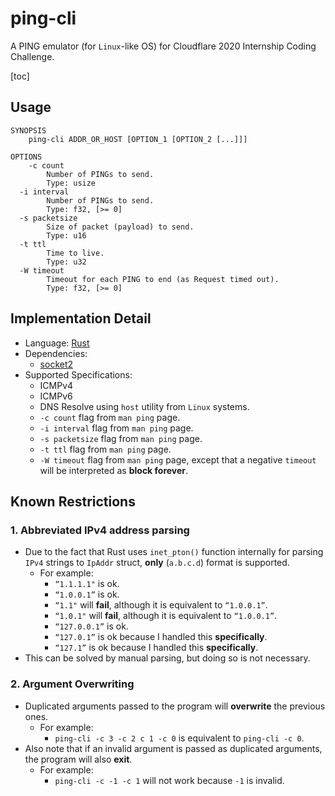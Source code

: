# ping-cli

A PING emulator (for `Linux`-like OS) for Cloudflare 2020 Internship Coding Challenge.

[toc]

## Usage

```text
SYNOPSIS
	ping-cli ADDR_OR_HOST [OPTION_1 [OPTION_2 [...]]]

OPTIONS
	-c count
		Number of PINGs to send. 
		Type: usize
  -i interval
		Number of PINGs to send.
		Type: f32, [>= 0]
  -s packetsize
		Size of packet (payload) to send.
		Type: u16
  -t ttl
		Time to live.
		Type: u32
  -W timeout
		Timeout for each PING to end (as Request timed out).
		Type: f32, [>= 0]
```



## Implementation Detail

- Language: [Rust](https://www.rust-lang.org/)
- Dependencies:
  - [socket2](https://docs.rs/socket2)
- Supported Specifications:
  - ICMPv4
  - ICMPv6
  - DNS Resolve using `host` utility from `Linux` systems.
  - `-c count` flag from `man ping` page.
  - `-i interval` flag from `man ping` page.
  - `-s packetsize` flag from `man ping` page.
  - `-t ttl` flag from `man ping` page.
  - `-W timeout` flag from `man ping` page, except that a negative `timeout` will be interpreted as **block forever**.

## Known Restrictions

### 1. Abbreviated IPv4 address parsing

- Due to the fact that Rust uses `inet_pton()` function internally for parsing `IPv4` strings to `IpAddr` struct, **only** (`a.b.c.d`) format is supported.
  - For example: 
    - `“1.1.1.1"` is ok.
    - `“1.0.0.1”` is ok.  
    - `“1.1"` will **fail**, although it is equivalent to `“1.0.0.1”`.
    - `“1.0.1"` will **fail**, although it is equivalent to `“1.0.0.1”`.
    - `“127.0.0.1”` is ok.  
    - `“127.0.1”` is ok because I handled this **specifically**.
    - `“127.1”` is ok because I handled this **specifically**.
- This can be solved by manual parsing, but doing so is not necessary.

### 2. Argument Overwriting

- Duplicated arguments passed to the program will **overwrite** the previous ones.
  - For example:
    - `ping-cli -c 3 -c 2 c 1 -c 0` is equivalent to `ping-cli -c 0`.
- Also note that if an invalid argument is passed as duplicated arguments, the program will also **exit**.
  - For example:
    - `ping-cli -c -1 -c 1` will not work because `-1` is invalid.
